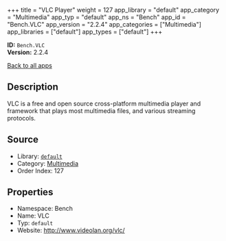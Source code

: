 ﻿+++
title = "VLC Player"
weight = 127
app_library = "default"
app_category = "Multimedia"
app_typ = "default"
app_ns = "Bench"
app_id = "Bench.VLC"
app_version = "2.2.4"
app_categories = ["Multimedia"]
app_libraries = ["default"]
app_types = ["default"]
+++

**ID:** `Bench.VLC`  
**Version:** 2.2.4  
<!--more-->

[Back to all apps](/apps/)

## Description
VLC is a free and open source cross-platform multimedia player and framework
that plays most multimedia files, and various streaming protocols.

## Source

* Library: [`default`](/app_libraries/default)
* Category: [Multimedia](/app_categories/multimedia)
* Order Index: 127

## Properties

* Namespace: Bench
* Name: VLC
* Typ: `default`
* Website: <http://www.videolan.org/vlc/>

